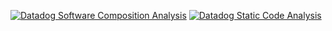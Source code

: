 [![Datadog Software Composition Analysis](https://github.com/timkrebs/qnt9-srs/actions/workflows/datadog-sca.yml/badge.svg)](https://github.com/timkrebs/qnt9-srs/actions/workflows/datadog-sca.yml)
[![Datadog Static Code Analysis](https://github.com/timkrebs/qnt9-srs/actions/workflows/datadog-static-analysis.yml/badge.svg)](https://github.com/timkrebs/qnt9-srs/actions/workflows/datadog-static-analysis.yml)